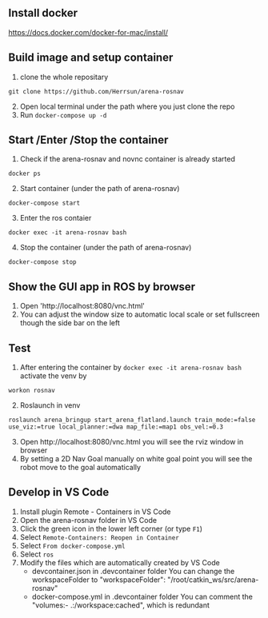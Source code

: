 ## Install docker
https://docs.docker.com/docker-for-mac/install/

## Build image and setup container
1. clone the whole repositary
```
git clone https://github.com/Herrsun/arena-rosnav
```
2. Open local terminal under the path where you just clone the repo
3. Run `docker-compose up -d`

## Start /Enter /Stop the container
1. Check if the arena-rosnav and novnc container is already started
```
docker ps
```
2. Start container (under the path of arena-rosnav)
```
docker-compose start
```
3. Enter the ros contaier 
```
docker exec -it arena-rosnav bash
```
4. Stop the container (under the path of arena-rosnav)
```
docker-compose stop 
```

## Show the GUI app in ROS by browser
1. Open 'http://localhost:8080/vnc.html'
2. You can adjust the window size to automatic local scale or set fullscreen though the side bar on the left

## Test
1. After entering the container by `docker exec -it arena-rosnav bash` activate the venv by
```
workon rosnav
```
2. Roslaunch in venv
```
roslaunch arena_bringup start_arena_flatland.launch train_mode:=false use_viz:=true local_planner:=dwa map_file:=map1 obs_vel:=0.3

```
3. Open http://localhost:8080/vnc.html you will see the rviz window in browser
3. By setting a 2D Nav Goal manually on white goal point you will see the robot move to the goal automatically

## Develop in VS Code
1. Install plugin Remote - Containers in VS Code
2. Open the arena-rosnav folder in VS Code
3. Click the green icon in the lower left corner (or type `F1`) 
4. Select `Remote-Containers: Reopen in Container`
5. Select `From docker-compose.yml` 
6. Select `ros`
7. Modify the files which are automatically created by VS Code
    * devcontainer.json in .devcontainer folder
    You can change the workspaceFolder to "workspaceFolder": "/root/catkin_ws/src/arena-rosnav"
    * docker-compose.yml in .devcontainer folder
    You can comment the "volumes:- .:/workspace:cached", which is redundant
